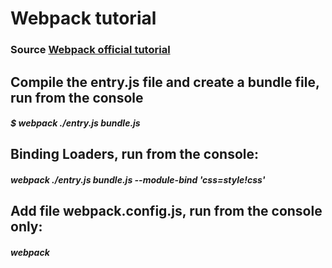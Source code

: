 <h1> Webpack tutorial</h1>
<h3>Source
    <a href="https://webpack.github.io/docs/tutorials/getting-started/">
    Webpack official tutorial
    </a>
</h3>
<h2>Compile the entry.js file and create a bundle file, run from the console</h2>
<h5>$ webpack ./entry.js bundle.js</h5>
<h2>Binding Loaders, run from the console:</h2>
<h5>webpack ./entry.js bundle.js --module-bind 'css=style!css'</h5>

<h2>Add file webpack.config.js, run from the console only:</h2>
<h5>webpack</h5>

<h2></h2>
<h5></h5>